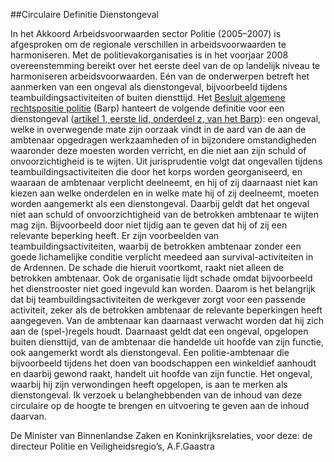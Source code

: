 <meta http-equiv='Content-Type' content='text/html; charset=utf-8' />

##Circulaire Definitie Dienstongeval

In het Akkoord Arbeidsvoorwaarden sector Politie (2005–2007) is afgesproken om de regionale verschillen in arbeidsvoorwaarden te harmoniseren. Met de politievakorganisaties is in het voorjaar 2008 overeenstemming bereikt over het eerste deel van de op landelijk niveau te harmoniseren arbeidsvoorwaarden. Eén van de onderwerpen betreft het aanmerken van een ongeval als dienstongeval, bijvoorbeeld tijdens teambuildingsactiviteiten of buiten diensttijd. Het [Besluit algemene rechtspositie politie](../../../../../AMvB/besluit/algemene/rechtspositie/politie/BWBR0006516/README.md) (Barp) hanteert de volgende definitie voor een dienstongeval ([artikel 1, eerste lid, onderdeel z, van het Barp](../../../../../AMvB/besluit/algemene/rechtspositie/politie/BWBR0006516/README.md)): een ongeval, welke in overwegende mate zijn oorzaak vindt in de aard van de aan de ambtenaar opgedragen werkzaamheden of in bijzondere omstandigheden waaronder deze moesten worden verricht, en die niet aan zijn schuld of onvoorzichtigheid is te wijten. Uit jurisprudentie volgt dat ongevallen tijdens teambuildingsactiviteiten die door het korps worden georganiseerd, en waaraan de ambtenaar verplicht deelneemt, en hij of zij daarnaast niet kan kiezen aan welke onderdelen en in welke mate hij of zij deelneemt, moeten worden aangemerkt als een dienstongeval. Daarbij geldt dat het ongeval niet aan schuld of onvoorzichtigheid van de betrokken ambtenaar te wijten mag zijn. Bijvoorbeeld door niet tijdig aan te geven dat hij of zij een relevante beperking heeft. Er zijn voorbeelden van teambuildingsactiviteiten, waarbij de betrokken ambtenaar zonder een goede lichamelijke conditie verplicht meedeed aan survival-activiteiten in de Ardennen. De schade die hieruit voortkomt, raakt niet alleen de betrokken ambtenaar. Ook de organisatie lijdt schade omdat bijvoorbeeld het dienstrooster niet goed ingevuld kan worden. Daarom is het belangrijk dat bij teambuildingsactiviteiten de werkgever zorgt voor een passende activiteit, zeker als de betrokken ambtenaar de relevante beperkingen heeft aangegeven. Van de ambtenaar kan daarnaast verwacht worden dat hij zich aan de (spel-)regels houdt. Daarnaast geldt dat een ongeval, opgelopen buiten diensttijd, van de ambtenaar die handelde uit hoofde van zijn functie, ook aangemerkt wordt als dienstongeval. Een politie-ambtenaar die bijvoorbeeld tijdens het doen van boodschappen een winkeldief aanhoudt en daarbij gewond raakt, handelt uit hoofde van zijn functie. Het ongeval, waarbij hij zijn verwondingen heeft opgelopen, is aan te merken als dienstongeval. Ik verzoek u belanghebbenden van de inhoud van deze circulaire op de hoogte te brengen en uitvoering te geven aan de inhoud daarvan.    

De 
Minister van Binnenlandse Zaken en Koninkrijksrelaties, voor deze: de 
directeur Politie en Veiligheidsregio’s, 
A.F.Gaastra   
